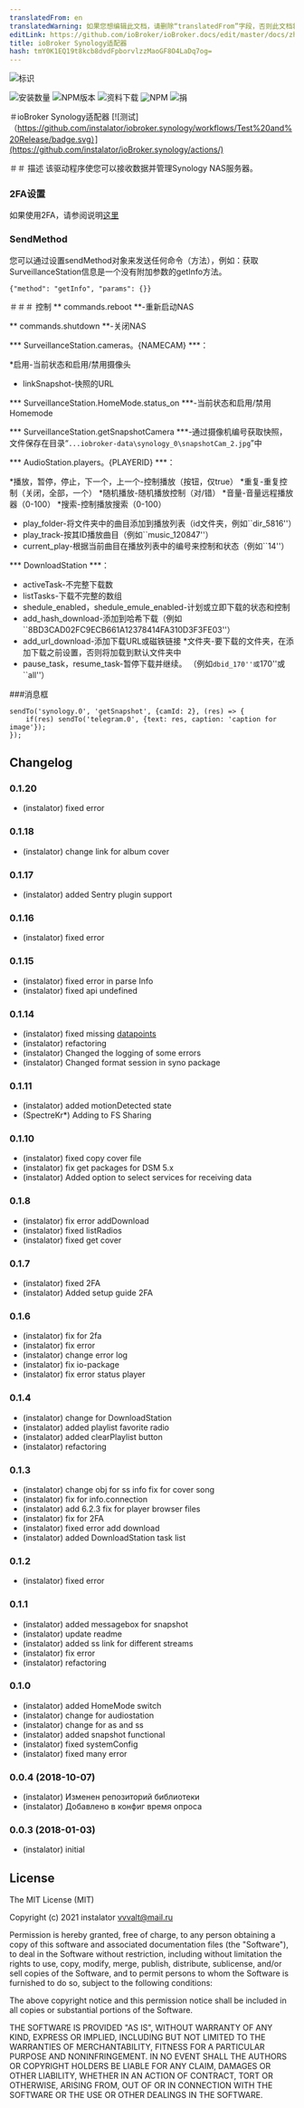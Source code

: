 ```yaml
---
translatedFrom: en
translatedWarning: 如果您想编辑此文档，请删除“translatedFrom”字段，否则此文档将再次自动翻译
editLink: https://github.com/ioBroker/ioBroker.docs/edit/master/docs/zh-cn/adapterref/iobroker.synology/README.md
title: ioBroker Synology适配器
hash: tmY0K1EQ19t8kcb8dvdFpborvlzzMaoGF8O4LaDq7og=
---
```

![标识](../../../en/adapterref/iobroker.synology/admin/synology.png)

![安装数量](http://iobroker.live/badges/synology-stable.svg)
![NPM版本](http://img.shields.io/npm/v/iobroker.synology.svg)
![资料下载](https://img.shields.io/npm/dm/iobroker.synology.svg)
![NPM](https://nodei.co/npm/iobroker.synology.png?downloads=true)
![捐](https://img.shields.io/badge/Donate-PayPal-green.svg)

＃ioBroker Synology适配器
[![测试]（https://github.com/instalator/iobroker.synology/workflows/Test%20and%20Release/badge.svg）](https://github.com/instalator/ioBroker.synology/actions/)

＃＃ 描述
该驱动程序使您可以接收数据并管理Synology NAS服务器。

### 2FA设置
如果使用2FA，请参阅说明[这里](docs/en/template.md)

### SendMethod
您可以通过设置sendMethod对象来发送任何命令（方法），例如：获取SurveillanceStation信息是一个没有附加参数的getInfo方法。

```{"method": "getInfo", "params": {}}```

＃＃＃ 控制
** commands.reboot **-重新启动NAS

** commands.shutdown **-关闭NAS

*** SurveillanceStation.cameras。{NAMECAM} ***：

*启用-当前状态和启用/禁用摄像头
* linkSnapshot-快照的URL

*** SurveillanceStation.HomeMode.status_on ***-当前状态和启用/禁用Homemode

*** SurveillanceStation.getSnapshotCamera ***-通过摄像机编号获取快照，文件保存在目录“`...iobroker-data\synology_0\snapshotCam_2.jpg`”中

*** AudioStation.players。{PLAYERID} ***：

*播放，暂停，停止，下一个，上一个-控制播放（按钮，仅true）
*重复-重复控制（关闭，全部，一个）
*随机播放-随机播放控制（对/错）
*音量-音量远程播放器（0-100）
*搜索-控制播放搜索（0-100）
* play_folder-将文件夹中的曲目添加到播放列表（id文件夹，例如``dir_5816''）
* play_track-按其ID播放曲目（例如``music_120847''）
* current_play-根据当前曲目在播放列表中的编号来控制和状态（例如``14''）

*** DownloadStation ***：

* activeTask-不完整下载数
* listTasks-下载不完整的数组
* shedule_enabled，shedule_emule_enabled-计划或立即下载的状态和控制
* add_hash_download-添加到哈希下载（例如``8BD3CAD02FC9ECB661A12378414FA310D3F3FE03''）
* add_url_download-添加下载URL或磁铁链接
*文件夹-要下载的文件夹，在添加下载之前设置，否则将加载到默认文件夹中
* pause_task，resume_task-暂停下载并继续。 （例如``dbid_170''或``170''或``all''）

###消息框
```
sendTo('synology.0', 'getSnapshot', {camId: 2}, (res) => {
    if(res) sendTo('telegram.0', {text: res, caption: 'caption for image'});
});
```

## Changelog

### 0.1.20
* (instalator) fixed error

### 0.1.18
* (instalator) change link for album cover

### 0.1.17
* (instalator) added Sentry plugin support

### 0.1.16
* (instalator) fixed error

### 0.1.15
* (instalator) fixed error in parse Info
* (instalator) fixed api undefined

### 0.1.14
* (instalator) fixed missing [datapoints](https://github.com/instalator/ioBroker.synology/issues/43)
* (instalator) refactoring
* (instalator) Changed the logging of some errors
* (instalator) Changed format session in syno package

### 0.1.11
* (instalator) added motionDetected state
* (SpectreKr*) Adding to FS Sharing

### 0.1.10
* (instalator) fixed copy cover file
* (instalator) fix get packages for DSM 5.x
* (instalator) Added option to select services for receiving data

### 0.1.8
* (instalator) fix error addDownload
* (instalator) fixed listRadios
* (instalator) fixed get cover

### 0.1.7
* (instalator) fixed 2FA
* (instalator) Added setup guide 2FA

### 0.1.6
* (instalator) fix for 2fa
* (instalator) fix error
* (instalator) change error log
* (instalator) fix io-package
* (instalator) fix error status player

### 0.1.4
* (instalator) change for DownloadStation
* (instalator) added playlist favorite radio
* (instalator) added clearPlaylist button
* (instalator) refactoring

### 0.1.3
* (instalator) change obj for ss info fix for cover song 
* (instalator) fix for info.connection 
* (instalator) add 6.2.3 fix for player browser files 
* (instalator) fix for 2FA
* (instalator) fixed error add download 
* (instalator) added DownloadStation task list

### 0.1.2
* (instalator) fixed error

### 0.1.1
* (instalator) added messagebox for snapshot
* (instalator) update readme
* (instalator) added ss link for different streams
* (instalator) fix error
* (instalator) refactoring

### 0.1.0
* (instalator) added HomeMode switch 
* (instalator) change for audiostation 
* (instalator) change for as and ss
* (instalator) added snapshot functional 
* (instalator) fixed systemConfig 
* (instalator) fixed many error 

### 0.0.4 (2018-10-07)
* (instalator) Изменен репозиторий библиотеки
* (instalator) Добавлено в конфиг время опроса

### 0.0.3 (2018-01-03)
* (instalator) initial

## License
The MIT License (MIT)

Copyright (c) 2021 instalator <vvvalt@mail.ru>

Permission is hereby granted, free of charge, to any person obtaining a copy
of this software and associated documentation files (the "Software"), to deal
in the Software without restriction, including without limitation the rights
to use, copy, modify, merge, publish, distribute, sublicense, and/or sell
copies of the Software, and to permit persons to whom the Software is
furnished to do so, subject to the following conditions:

The above copyright notice and this permission notice shall be included in all
copies or substantial portions of the Software.

THE SOFTWARE IS PROVIDED "AS IS", WITHOUT WARRANTY OF ANY KIND, EXPRESS OR
IMPLIED, INCLUDING BUT NOT LIMITED TO THE WARRANTIES OF MERCHANTABILITY,
FITNESS FOR A PARTICULAR PURPOSE AND NONINFRINGEMENT. IN NO EVENT SHALL THE
AUTHORS OR COPYRIGHT HOLDERS BE LIABLE FOR ANY CLAIM, DAMAGES OR OTHER
LIABILITY, WHETHER IN AN ACTION OF CONTRACT, TORT OR OTHERWISE, ARISING FROM,
OUT OF OR IN CONNECTION WITH THE SOFTWARE OR THE USE OR OTHER DEALINGS IN THE
SOFTWARE.